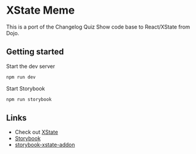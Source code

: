 # XState Meme

This is a port of the Changelog Quiz Show code base to React/XState from Dojo.

## Getting started

Start the dev server

```bash
npm run dev
```

Start Storybook

```bash
npm run storybook
```

## Links

- Check out [XState](https://xstate.js.org/docs/)
- [Storybook](https://storybook.js.org)
- [storybook-xstate-addon](https://github.com/SimeonC/storybook-xstate-addon)
